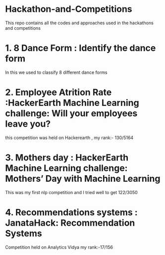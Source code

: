 # Hackathon-and-Competitions
This repo contains all the codes and approaches used in the hackathons and competitions

# 1. 8 Dance Form : Identify the dance form 
In this we used to classify 8 different dance forms

# 2. Employee Atrition Rate :HackerEarth Machine Learning challenge: Will your employees leave you?
this competition was held on Hackerearth , my rank:- 130/5164

# 3. Mothers day : HackerEarth Machine Learning challenge: Mothers’ Day with Machine Learning
This was my first nlp competition and I tried well to get 122/3050

# 4. Recommendations systems : JanataHack: Recommendation Systems
Competition held on Analytics Vidya my rank:-17/156


